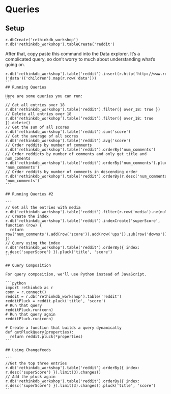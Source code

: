 
# Queries

## Setup
```
r.dbCreate('rethinkdb_workshop')
r.db('rethinkdb_workshop').tableCreate('reddit')
```

After that, copy paste this command into the Data explorer. It’s a complicated query, so don’t worry to much about understanding what’s going on.
````
r.db('rethinkdb_workshop').table('reddit').insert(r.http('http://www.reddit.com/r/programming.json')('data')('children').map(r.row('data')))
```
## Running Queries

Here are some queries you can run:
```
// Get all entries over 18
r.db('rethinkdb_workshop').table('reddit').filter({ over_18: true })
// Delete all entries over 18
r.db(‘rethinkdb_workshop’).table(‘reddit’).filter({ over_18: true }).delete()
// Get the sum of all scores
r.db('rethinkdb_workshop').table('reddit').sum('score')
// Get the average of all scores
r.db('rethinkdb_workshop').table('reddit').avg('score')
// Order reddits by number of comments
r.db('rethinkdb_workshop').table('reddit').orderBy('num_comments')
// Order reddicts by number of comments and only get title and num_coments
r.db('rethinkdb_workshop').table('reddit').orderBy('num_comments').pluck('title', 'num_comments')
// Order reddits by number of comments in descending order
r.db('rethinkdb_workshop').table('reddit').orderBy(r.desc('num_comments')).pluck('title', 'num_comments')
```

## Running Queries #2

```
// Get all the entries with media
r.db('rethinkdb_workshop').table('reddit').filter(r.row('media').ne(null)).pluck('media')
// Create the index
r.db('rethinkdb_workshop').table('reddit').indexCreate('superScore', function (row) {
  return row('num_comments').add(row('score')).add(row('ups')).sub(row('downs'))
})
// Query using the index
r.db('rethinkdb_workshop').table('reddit').orderBy({ index: r.desc('superScore') }).pluck('title', 'score')
```

## Query Composition

For query composition, we'll use Python instead of JavaScript.

```python
import rethinkdb as r
conn = r.connect()
reddit = r.db('rethinkdb_workshop').table('reddit')
redditPluck = reddit.pluck('title', 'score')
# Run that query
redditPluck.run(conn)
# Run that query again
redditPluck.run(conn)

# Create a function that builds a query dynamically
def getPluckQuery(properties):
  return reddit.pluck(*properties)
```

## Using Changefeeds

```
//Get the top three entries
r.db('rethinkdb_workshop').table('reddit').orderBy({ index: r.desc('superScore') }).limit(3).changes()
// Add the pluck again
r.db('rethinkdb_workshop').table('reddit').orderBy({ index: r.desc('superScore') }).limit(3).changes().pluck('title', 'score')
```
